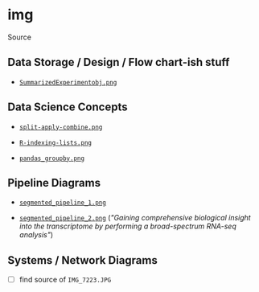 # img

Source

## Data Storage / Design / Flow chart-ish stuff

* [`SummarizedExperimentobj.png`](https://www.bioconductor.org/help/course-materials/2019/CMCM/01-Workshop.html)

## Data Science Concepts

* [`split-apply-combine.png`](https://towardsdatascience.com/how-to-use-the-split-apply-combine-strategy-in-pandas-groupby-29e0eb44b62e)

* [`R-indexing-lists.png`](https://twitter.com/hadleywickham/status/643381054758363136?lang=en)

* [`pandas_groupby.png`](https://towardsdatascience.com/how-to-use-the-split-apply-combine-strategy-in-pandas-groupby-29e0eb44b62e)

## Pipeline Diagrams

* [`segmented_pipeline_1.png`](https://www.bioconductor.org/help/course-materials/2019/CMCM/01-Workshop.html)

* [`segmented_pipeline_2.png`](https://www.nature.com/articles/s41467-017-00050-4) (_"Gaining comprehensive biological insight into the transcriptome by performing a broad-spectrum RNA-seq analysis"_)

## Systems / Network Diagrams

- [ ] find source of `IMG_7223.JPG`
